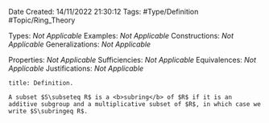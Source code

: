 <div class="topSpace"></div>

Date Created: 14/11/2022 21:30:12
Tags: #Type/Definition #Topic/Ring_Theory

Types: <i>Not Applicable</i>
Examples: <i>Not Applicable</i>
Constructions: <i>Not Applicable</i>
Generalizations: <i>Not Applicable</i>

Properties: <i>Not Applicable</i>
Sufficiencies: <i>Not Applicable</i>
Equivalences: <i>Not Applicable</i>
Justifications: <i>Not Applicable</i>

``` ad-Definition
title: Definition.

A subset $S\subseteq R$ is a <b>subring</b> of $R$ if it is an additive subgroup and a multiplicative subset of $R$, in which case we write $S\subringeq R$.

```
